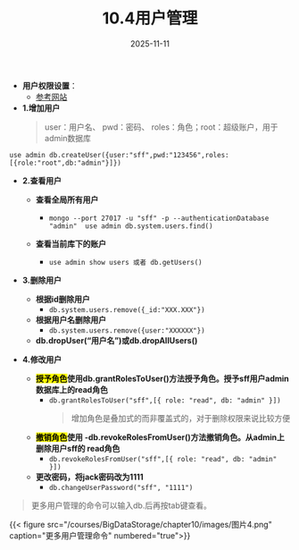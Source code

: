 ﻿---
title: 10.4用户管理
date: 2025-11-11
type: book
---


- **用户权限设置**：
  - [参考网站](https://www.cnblogs.com/pl-boke/p/10063351.html)
- **1.增加用户**
  > user：用户名、 pwd：密码、 roles：角色；root：超级账户，用于admin数据库

``use admin
db.createUser({user:"sff",pwd:"123456",roles:[{role:"root",db:"admin"}]})``

- **2.查看用户**
  - **查看全局所有用户**
    - ``mongo --port 27017 -u "sff" -p --authenticationDatabase "admin" 
use admin
db.system.users.find()``

  - **查看当前库下的账户**
    - ``use admin
show users 或者 db.getUsers()``

- **3.删除用户**
  - **根据id删除用户**
    - ``db.system.users.remove({_id:"XXX.XXX"})``
  - **根据用户名删除用户**
    - ``db.system.users.remove({user:"XXXXXX"})
``
  - **db.dropUser(“用户名”)或db.dropAllUsers()**

- **4.修改用户**
  - **<mark>授予角色</mark>使用db.grantRolesToUser()方法授予角色。授予sff用户admin数据库上的read角色**
    - ``db.grantRolesToUser("sff",[{ role: "read", db: "admin" }])``
      > 增加角色是叠加式的而非覆盖式的，对于删除权限来说比较方便
  - **<mark>撤销角色</mark>使用   -db.revokeRolesFromUser()方法撤销角色。从admin上删除用户sff的 read角色**
    - ``db.revokeRolesFromUser("sff",[{ role: "read", db: "admin" }])``
  - **更改密码，将jack密码改为1111**
    - ``db.changeUserPassword("sff", "1111")``

> 更多用户管理的命令可以输入db.后再按tab键查看。

{{< figure src="/courses/BigDataStorage/chapter10/images/图片4.png" caption="更多用户管理命令" numbered="true">}}
